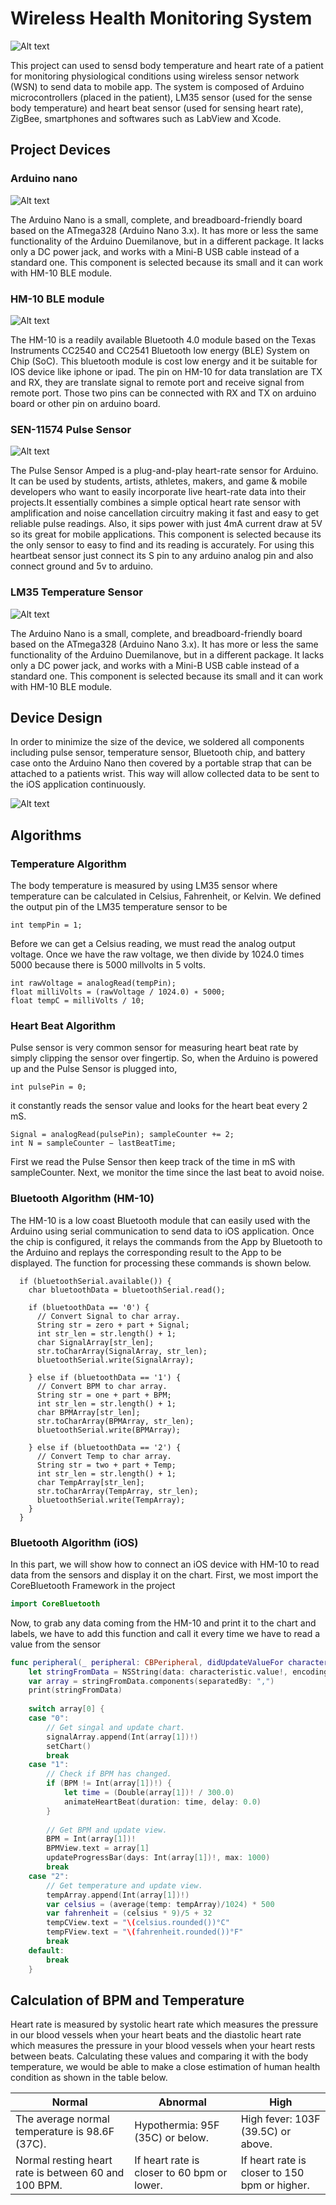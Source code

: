 # Wireless Health Monitoring System

![Alt text](https://github.com/MhAlghamdi/WirelessHealthMonitoringSystem/blob/PreUpdate/Images/animated_gif.gif "Optional title")

This project can used to sensd body temperature and heart rate of a patient for monitoring physiological conditions using wireless sensor network (WSN) to send data to mobile app. The system is composed of Arduino microcontrollers (placed in the patient), LM35 sensor (used for the sense body temperature) and heart beat sensor (used for sensing heart rate), ZigBee, smartphones and softwares such as LabView and Xcode.


## Project Devices
### Arduino nano

![Alt text](https://github.com/MhAlghamdi/WirelessHealthMonitoringSystem/blob/PreUpdate/Images/arduino_nano.png "Optional title")

The Arduino Nano is a small, complete, and breadboard-friendly board based on the ATmega328 (Arduino Nano 3.x). It has more or less the same functionality of the Arduino Duemilanove, but in a different package. It lacks only a DC power jack, and works with a Mini-B USB cable instead of a standard one. This component is selected because its small and it can work with HM-10 BLE module.

### HM-10 BLE module


![Alt text](https://github.com/MhAlghamdi/WirelessHealthMonitoringSystem/blob/PreUpdate/Images/hm10_ble.png "Optional title")

The HM-10 is a readily available Bluetooth 4.0 module based on the Texas Instruments CC2540 and CC2541 Bluetooth low energy (BLE) System on Chip (SoC). This bluetooth module is cost low energy and it be suitable for IOS device like iphone or ipad. The pin on HM-10 for data translation are TX and RX, they are translate signal to remote port and receive signal from remote port. Those two pins can be connected with RX and TX on arduino board or other pin on arduino board.

### SEN-11574 Pulse Sensor

![Alt text](https://github.com/MhAlghamdi/WirelessHealthMonitoringSystem/blob/PreUpdate/Images/pulse_sensor.png "Optional title")

The Pulse Sensor Amped is a plug-and-play heart-rate sensor for Arduino. It can be used by students, artists, athletes, makers, and game & mobile developers who want to easily incorporate live heart-rate data into their projects.It essentially combines a simple optical heart rate sensor with amplification and noise cancellation circuitry making it fast and easy to get reliable pulse readings. Also, it sips power with just 4mA current draw at 5V so its great for mobile applications. This component is selected because its the only sensor to easy to find and its reading is accurately. For using this heartbeat sensor just connect its S pin to any arduino analog pin and also connect ground and 5v to arduino.

### LM35 Temperature Sensor

![Alt text](https://github.com/MhAlghamdi/WirelessHealthMonitoringSystem/blob/PreUpdate/Images/lm35.png "Optional title")

The Arduino Nano is a small, complete, and breadboard-friendly board based on the ATmega328 (Arduino Nano 3.x). It has more or less the same functionality of the Arduino Duemilanove, but in a different package. It lacks only a DC power jack, and works with a Mini-B USB cable instead of a standard one. This component is selected because its small and it can work with HM-10 BLE module.

## Device Design

In order to minimize the size of the device, we soldered all components including pulse sensor, temperature sensor, Bluetooth chip, and battery case onto the Arduino Nano then covered by a portable strap that can be attached to a patients wrist. This way will allow collected data to be sent to the iOS application continuously.

![Alt text](https://github.com/MhAlghamdi/WirelessHealthMonitoringSystem/blob/PreUpdate/Images/health_monitor_schematic.png  "Optional title")

## Algorithms
### Temperature Algorithm

The body temperature is measured by using LM35 sensor where temperature can be calculated in Celsius, Fahrenheit, or Kelvin. We defined the output pin of the LM35 temperature sensor to be

```arduino
int tempPin = 1;
```

Before we can get a Celsius reading, we must read the analog output voltage. Once we have the raw voltage, we then divide by 1024.0 times 5000 because there is 5000 millvolts in 5 volts.

```arduino
int rawVoltage = analogRead(tempPin);
float milliVolts = (rawVoltage / 1024.0) ∗ 5000;
float tempC = milliVolts / 10;
```
### Heart Beat Algorithm

Pulse sensor is very common sensor for measuring heart beat rate by simply clipping the sensor over fingertip. So, when the Arduino is powered up and the Pulse Sensor is plugged into,

```arduino
int pulsePin = 0;
```

it constantly reads the sensor value and looks for the heart beat every 2 mS.

```arduino
Signal = analogRead(pulsePin); sampleCounter += 2;
int N = sampleCounter − lastBeatTime;
```

First we read the Pulse Sensor then keep track of the time in mS with sampleCounter. Next, we monitor the time since the last beat to avoid noise.

### Bluetooth Algorithm (HM-10)

The HM-10 is a low coast Bluetooth module that can easily used with the Arduino using serial communication to send data to iOS application. Once the chip is configured, it relays the commands from the App by Bluetooth to the Arduino and replays the corresponding result to the App to be displayed. The function for processing these commands is shown below.

```arduino
  if (bluetoothSerial.available()) {
    char bluetoothData = bluetoothSerial.read();

    if (bluetoothData == '0') {
      // Convert Signal to char array.
      String str = zero + part + Signal;
      int str_len = str.length() + 1;
      char SignalArray[str_len];
      str.toCharArray(SignalArray, str_len);
      bluetoothSerial.write(SignalArray);
      
    } else if (bluetoothData == '1') {
      // Convert BPM to char array.
      String str = one + part + BPM;
      int str_len = str.length() + 1;
      char BPMArray[str_len];
      str.toCharArray(BPMArray, str_len);
      bluetoothSerial.write(BPMArray);
      
    } else if (bluetoothData == '2') {
      // Convert Temp to char array.
      String str = two + part + Temp;
      int str_len = str.length() + 1;
      char TempArray[str_len];
      str.toCharArray(TempArray, str_len);
      bluetoothSerial.write(TempArray);
    }
  }
```

### Bluetooth Algorithm (iOS)

In this part, we will show how to connect an iOS device with HM-10 to read data from the sensors and display it on the chart. First, we most import the CoreBluetooth Framework in the project

```swift
import CoreBluetooth
```

Now, to grab any data coming from the HM-10 and print it to the chart and labels, we have to add this function and call it every time we have to read a value from the sensor

```swift
func peripheral(_ peripheral: CBPeripheral, didUpdateValueFor characteristic: CBCharacteristic, error: Error?) {
	let stringFromData = NSString(data: characteristic.value!, encoding: String.Encoding.utf8.rawValue)!
	var array = stringFromData.components(separatedBy: ",")
	print(stringFromData)
	
	switch array[0] {
	case "0":
		// Get singal and update chart.
		signalArray.append(Int(array[1])!)
		setChart()
		break
	case "1":
		// Check if BPM has changed.
		if (BPM != Int(array[1])!) {
			let time = (Double(array[1])! / 300.0)
			animateHeartBeat(duration: time, delay: 0.0)
		}
		
		// Get BPM and update view.
		BPM = Int(array[1])!
		BPMView.text = array[1]
		updateProgressBar(days: Int(array[1])!, max: 1000)
		break
	case "2":
		// Get temperature and update view.
		tempArray.append(Int(array[1])!)
		var celsius = (average(temp: tempArray)/1024) * 500
		var fahrenheit = (celsius * 9)/5 + 32
		tempCView.text = "\(celsius.rounded())°C"
		tempFView.text = "\(fahrenheit.rounded())°F"
		break
	default:
		break
	}
```

## Calculation of BPM and Temperature

Heart rate is measured by systolic heart rate which measures the pressure in our blood vessels when your heart beats and the diastolic heart rate which measures the pressure in your blood vessels when your heart rests between beats. Calculating these values and comparing it with the body temperature, we would be able to make a close estimation of human health condition as shown in the table below.

| Normal  | Abnormal | High |
| ------------- | ------------- | ------------- |
| The average normal temperature is 98.6F (37C).  | Hypothermia: 95F (35C) or below. | High fever: 103F (39.5C) or above.  |
| Normal resting heart rate is between 60 and 100 BPM. | If heart rate is closer to 60 bpm or lower. | If heart rate is closer to 150 bpm or higher. |


